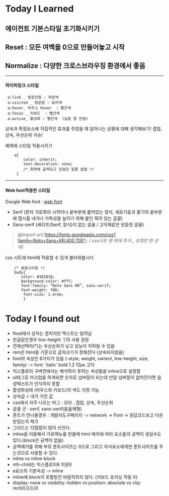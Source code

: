 # Today I Learned
## 에이전트 기본스타일 초기화시키기
  ## Reset : 모든 여백을 0으로 만들어놓고 시작
  ## Normalize : 다양한 크로스브라우징 환경에서 좋음 
----
#### 하이퍼링크 스타일

     a:link _ 방문안함 : 파란색
     a:visited _ 방문함 : 보라색
     a:hover_ 마우스 hover  : 빨간색
     a:focus _ 키보드  : 빨간색
     a:active_ 활성화 : 빨간색  (요즘 잘 안씀)


상속과 특정요소에 직접적인 효과를 주었을 때 일어나는 상황에 대해 생각해보기!
겹침, 상속, 우선순위 이슈!

예제에 스타일 적용시키기

        a{
            color: inherit;
            text-decoration: none;
            /* 화면에 출력되고 있었던 밑줄 없앰 */
         }

---

#### Web font적용한 스타일

Google Web font : [web font](https://fonts.google.com/)

* Serif (문자 가로획의 시작이나 끝부분에 붙어있는 장식, 세로기둥과 줄기의 끝부분에 맵시를 내거나 가독성을 높이기 위해 붙인 획이 있는 글꼴)
* Sans-serif (세리프(Serif, 장식)이 없는 글꼴 / 고딕체같은 반듣한 글꼴)

> @import url(‘https://fonts.googleapis.com/css?family=Noto+Sans+KR:400,700’);  / *css시트 맨 위에 추가 _ 요청만 한 상태*/

css 시트에 html에 적용할 수 있게 불러와봅시다
                
        /* 본문스타일 */
        body{
           color: #181818;
           background-color: #fff;
           font-family: “Noto Sans KR”, sans-serif;
           font-weight: 700;
            font-size: 1.4rem;         
            }
# Today I found out
* float에서 상자는 겹치지만 텍스트는 밀려남 
* 한글같은경우 line-height: 1.15 사용 권장
* 전체선택자(*)는 우선순위가 낮고 성능이 저하될 수 있음
* rem은 html을 기준으로 글자크기가 정해진다 (상속되지않음)
* font의 속성은 6가지가 있음 (-style, weight, varient, line-height, size, family) -> font: 'italic' bold 1.2 12px 고딕
* 익스플로러 구버전에서는 해석하지 못하는 속성들을 inline으로 설정함 
* ol테그로 마크업을 하게되면 숫자로 넘버링이 되는데 만일 넘버링이 없어진다면 음성텍스트가 인식하지 못함
* 활성화상태 (마우스와 키보드)의 색도 지정 가능
* 상속값 < 내가 가진 값
* css에서 자주 나오는 버그 : 오타 , 겹침, 상속, 우선순위
* 글꼴 군 : serif, sans-serif(돋움체형)
* 폰트가 안나올경우 : 개발자도구페이지 -> network -> Font -> 응답코드보고 다운받았는지 체크 
* 그리드는 12칼럼이 많이 쓰인다. 
* inline을 이용해서 가로메뉴를 만들때 html 배치에 따라 요소들의 공백이 생길수도있다.(block은 공백이 없음)
* 공백제거를 위해 부모 폰트사이즈는 0으로 그리고 자식요소에게만 폰트사이즈를 주는것으로 사용할 수 있다. 
* inline vs inline-block
* nth-child는 익스플로러8 지원X
* a요소의 기본속성 -> inline
* inline에 block이 포함된건 바람직하지 않다. (키보드 포커싱 작동 X)
* display: none vs visibility: hidden vs position: absolute vs clip: rect(0,0,0,0)

<!-- * 읽어보자 https://www.slideshare.net/wsconf/web-font-wsconfseoul2017-vol2?qid=7b5a4aa2-280e-4834-ba99-6c46749c03c1&v=&b=&from_search=1 -->


